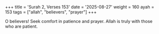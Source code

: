 +++
title = 'Surah 2, Verses 153'
date = '2025-08-27'
weight = 160
ayah = 153
tags = ["allah", "believers", "prayer"]
+++

O believers! Seek comfort in patience and prayer. Allah is truly with those who are patient.